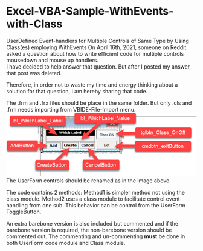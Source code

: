 # Excel-VBA-Sample-WithEvents-with-Class
UserDefined Event-handlers for Multiple Controls of Same Type by Using Class(es) employing WithEvents
On April 16th, 2021, someone on Reddit asked a question about how to write efficient code for multiple controls mousedown and mouse up handlers.</br>
I have decided to help answer that question.
But after I posted my answer, that post was deleted.</br>

Therefore, in order not to waste my time and energy thinking about a solution for that question, I am hereby sharing that code.</br>

The .frm and .frx files should be place in the same folder. But only .cls and .frm needs importing from VBIDE-File-Import menu.
![Naming_UserForm_Controls](Images/Userform_for_Class_example.png)</br>
The UserForm controls should be renamed as in the image above.

The code contains 2 methods: Method1 is simpler method not using the class module.
Method2 uses a class module to facilitate control event handling from one sub.
This behavior can be control from the UserForm ToggleButton.

An extra barebone version is also included but commented and if the barebone version is required, the non-barebone version should be commented out.
The commenting and un-commenting <b>must</b> be done in both UserForm code module and Class module.
